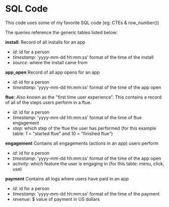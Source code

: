 # SQL Code
This code uses some of my favorite SQL code (eg: CTEs & row_number())

The queries reference the generic tables listed below:

**install**: Record of all installs for an app
* *id*: id for a person
* *timestamp*: 'yyyy-mm-dd hh:mm:ss' format of the time of the install
* *source*: where the install came from

**app_open** Record of all app opens for an app
* *id*: id for a person
* *timestamp*: 'yyyy-mm-dd hh:mm:ss' format of the time of the app open

**ftue**: Also known as the "first time user experience". This contains a record of all of the steps users perform in a ftue.
* *id*: id for a person
* *timestamp*: 'yyyy-mm-dd hh:mm:ss' format of the time of ftue engagement
* *step*: which step of the ftue the user has performed (for this example table: 1 = "started ftue" and 10 = "finished ftue")

**engagement** Contains all engagements (actions in an app) users perform
* *id*: id for a person
* *timestamp*: 'yyyy-mm-dd hh:mm:ss' format of the time of the app open
* *activity*: which feature the user is engaging in (for this table: menu, click, use)

**payment** Contains all logs where users have paid in an app
* *id*: id for a person
* *timestamp*: 'yyyy-mm-dd hh:mm:ss' format of the time of the payment
* *revenue*: $ value of payment in US dollars
